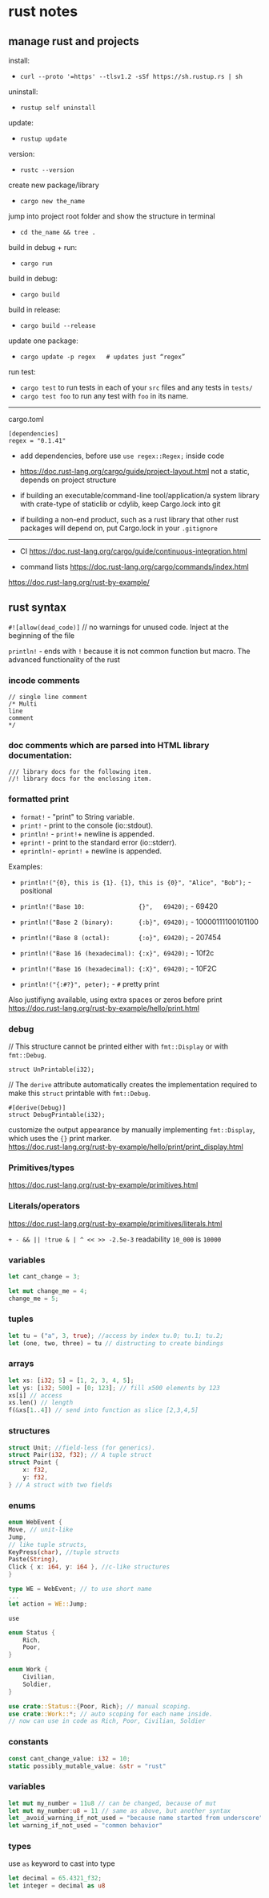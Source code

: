 # rust notes  

## manage rust and projects

install:  
- `curl --proto '=https' --tlsv1.2 -sSf https://sh.rustup.rs | sh`  

uninstall:  
- `rustup self uninstall`

update:
- `rustup update`

version:
- `rustc --version`

create new package/library
- `cargo new the_name`

jump into project root folder and show the structure in terminal
- `cd the_name && tree .`

build in debug + run:
- `cargo run`

build in debug:
- `cargo build`

build in release:
- `cargo build --release`

update one package:
- `cargo update -p regex   # updates just “regex”`

run test:
- `cargo test`  to run tests in each of your `src` files and any tests in `tests/`
- `cargo test foo` to run any test with `foo` in its name.
--------------------------------
cargo.toml

```
[dependencies]
regex = "0.1.41"
```  

- add dependencies, before use `use regex::Regex;` inside code

- https://doc.rust-lang.org/cargo/guide/project-layout.html not a static, depends on project structure

- if building an executable/command-line tool/application/a system library with crate-type of staticlib or cdylib, keep Cargo.lock into git

- if building a non-end product, such as a rust library that other rust packages will depend on, put Cargo.lock in your `.gitignore`

---
- CI https://doc.rust-lang.org/cargo/guide/continuous-integration.html

- command lists https://doc.rust-lang.org/cargo/commands/index.html

https://doc.rust-lang.org/rust-by-example/

## rust syntax

`#![allow(dead_code)]` // no warnings for unused code. Inject at the beginning of the file

`println!` - ends with `!` because it is not common function but macro. The advanced functionality of the rust  

### incode comments
```
// single line comment  
/* Multi
line
comment
*/
```  

### doc comments which are parsed into HTML library documentation:
```
/// library docs for the following item.
//! library docs for the enclosing item.
```

### formatted print


- `format!` - "print" to String variable.  
- `print!` - print to the console (io::stdout).  
- `println!` - `print!`+ newline is appended.  
- `eprint!` - print to the standard error (io::stderr).  
- `eprintln!`- `eprint!` + newline is appended.

Examples:

- `println!("{0}, this is {1}. {1}, this is {0}", "Alice", "Bob");` - positional
- `println!("Base 10:               {}",   69420);` - 69420
- `println!("Base 2 (binary):       {:b}", 69420);` - 10000111100101100
- `println!("Base 8 (octal):        {:o}", 69420);` - 207454
- `println!("Base 16 (hexadecimal): {:x}", 69420);` - 10f2c
- `println!("Base 16 (hexadecimal): {:X}", 69420);` - 10F2C

- `println!("{:#?}", peter);` - `#` pretty print

Also justifiyng available, using extra spaces or zeros before print
https://doc.rust-lang.org/rust-by-example/hello/print.html

### debug

// This structure cannot be printed either with `fmt::Display` or with `fmt::Debug`.  
```
struct UnPrintable(i32);
```

// The `derive` attribute automatically creates the implementation required to make this `struct` printable with `fmt::Debug`.  
```
#[derive(Debug)]
struct DebugPrintable(i32);
```

customize the output appearance by manually implementing `fmt::Display`, which uses the `{}` print marker.  
https://doc.rust-lang.org/rust-by-example/hello/print/print_display.html  

### Primitives/types  
https://doc.rust-lang.org/rust-by-example/primitives.html

### Literals/operators  
https://doc.rust-lang.org/rust-by-example/primitives/literals.html

`+ - && || !true & | ^ << >> -2.5e-3`
readability `10_000` is `10000`

### variables

```rust
let cant_change = 3;  

let mut change_me = 4;  
change_me = 5;
```

### tuples
```rust
let tu = ("a", 3, true); //access by index tu.0; tu.1; tu.2;
let (one, two, three) = tu // distructing to create bindings
```

### arrays

```rust
let xs: [i32; 5] = [1, 2, 3, 4, 5];
let ys: [i32; 500] = [0; 123]; // fill x500 elements by 123
xs[i] // access
xs.len() // length
f(&xs[1..4]) // send into function as slice [2,3,4,5]
```

### structures

```rust
struct Unit; //field-less (for generics).
struct Pair(i32, f32); // A tuple struct
struct Point {
    x: f32,
    y: f32,
} // A struct with two fields
```

### enums

```rust
enum WebEvent {
Move, // unit-like
Jump,
// like tuple structs,
KeyPress(char), //tuple structs
Paste(String),
Click { x: i64, y: i64 }, //c-like structures
}

type WE = WebEvent; // to use short name
...
let action = WE::Jump;
```

`use`

```rust
enum Status {
    Rich,
    Poor,
}

enum Work {
    Civilian,
    Soldier,
}

use crate::Status::{Poor, Rich}; // manual scoping.
use crate::Work::*; // auto scoping for each name inside.
// now can use in code as Rich, Poor, Civilian, Soldier
```

### constants

```rust
const cant_change_value: i32 = 10;
static possibly_mutable_value: &str = "rust"
```

### variables

```rust
let mut my_number = 11u8 // can be changed, because of mut
let mut my_number:u8 = 11 // same as above, but another syntax
let _avoid_warning_if_not_used = "because name started from underscore"
let warning_if_not_used = "common behavior"
```

### types

use `as` keyword to cast into type
```rust
let decimal = 65.4321_f32;
let integer = decimal as u8
```
